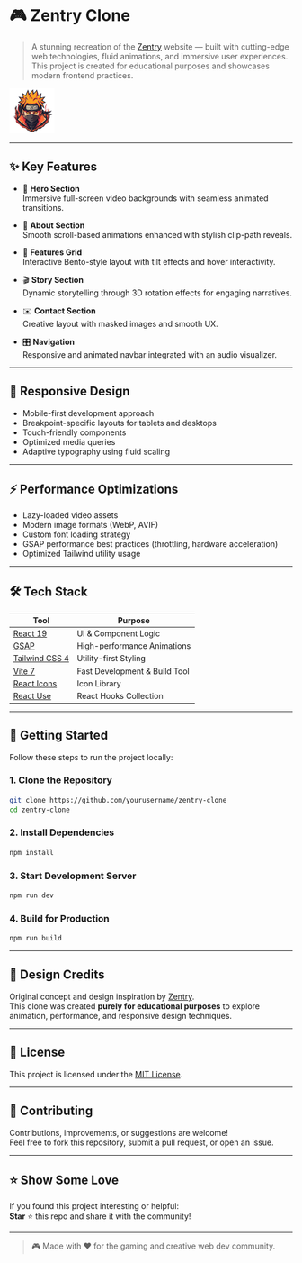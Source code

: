
# 🎮 Zentry Clone

> A stunning recreation of the [Zentry](https://zentry.com) website — built with cutting-edge web technologies, fluid animations, and immersive user experiences. This project is created for educational purposes and showcases modern frontend practices.

![Zentry Clone Preview](public/img/logo.png)

---

## ✨ Key Features

- 🎥 **Hero Section**  
  Immersive full-screen video backgrounds with seamless animated transitions.

- 📜 **About Section**  
  Smooth scroll-based animations enhanced with stylish clip-path reveals.

- 🧩 **Features Grid**  
  Interactive Bento-style layout with tilt effects and hover interactivity.

- 🎬 **Story Section**  
  Dynamic storytelling through 3D rotation effects for engaging narratives.

- ✉️ **Contact Section**  
  Creative layout with masked images and smooth UX.

- 🎛️ **Navigation**  
  Responsive and animated navbar integrated with an audio visualizer.

---

## 📱 Responsive Design

- Mobile-first development approach  
- Breakpoint-specific layouts for tablets and desktops  
- Touch-friendly components  
- Optimized media queries  
- Adaptive typography using fluid scaling

---

## ⚡ Performance Optimizations

- Lazy-loaded video assets  
- Modern image formats (WebP, AVIF)  
- Custom font loading strategy  
- GSAP performance best practices (throttling, hardware acceleration)  
- Optimized Tailwind utility usage

---

## 🛠️ Tech Stack

| Tool           | Purpose                        |
|----------------|--------------------------------|
| [React 19](https://react.dev) | UI & Component Logic          |
| [GSAP](https://greensock.com/gsap) | High-performance Animations |
| [Tailwind CSS 4](https://tailwindcss.com) | Utility-first Styling        |
| [Vite 7](https://vitejs.dev) | Fast Development & Build Tool |
| [React Icons](https://react-icons.github.io/react-icons) | Icon Library             |
| [React Use](https://github.com/streamich/react-use) | React Hooks Collection    |

---

## 🚀 Getting Started

Follow these steps to run the project locally:

### 1. Clone the Repository

```bash
git clone https://github.com/yourusername/zentry-clone
cd zentry-clone
```

### 2. Install Dependencies

```bash
npm install
```

### 3. Start Development Server

```bash
npm run dev
```

### 4. Build for Production

```bash
npm run build
```

---

## 🎨 Design Credits

Original concept and design inspiration by [Zentry](https://zentry.com).  
This clone was created **purely for educational purposes** to explore animation, performance, and responsive design techniques.

---

## 📄 License

This project is licensed under the [MIT License](LICENSE).

---

## 🤝 Contributing

Contributions, improvements, or suggestions are welcome!  
Feel free to fork this repository, submit a pull request, or open an issue.

---

## ⭐ Show Some Love

If you found this project interesting or helpful:  
**Star** ⭐ this repo and share it with the community!

---

> 🎮 Made with ❤️ for the gaming and creative web dev community.

